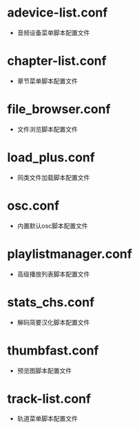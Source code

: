 # adevice-list.conf
* 音频设备菜单脚本配置文件

# chapter-list.conf
* 章节菜单脚本配置文件

# file_browser.conf
* 文件浏览脚本配置文件

# load_plus.conf
* 同类文件加载脚本配置文件

# osc.conf
* 内置默认osc脚本配置文件

# playlistmanager.conf
* 高级播放列表脚本配置文件

# stats_chs.conf
* 解码简要汉化脚本配置文件

# thumbfast.conf
* 预览图脚本配置文件

# track-list.conf
* 轨道菜单脚本配置文件
